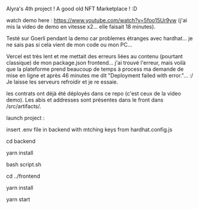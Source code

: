 Alyra's 4th project ! A good old NFT Marketplace ! :D

watch demo here : https://www.youtube.com/watch?v=5foo15Ur9yw
(j'ai mis la video de demo en vitesse x2... elle faisait 18 minutes).

Testé sur Goerli pendant la demo car problemes étranges avec hardhat... je ne sais pas si cela vient de mon code ou mon PC...

Vercel est très lent et me mettait des erreurs liées au contenu (pourtant classique) de mon package.json frontend... j'ai trouvé l'erreur, mais voilà que la plateforme prend beaucoup de temps à process ma demande de mise en ligne et après 46 minutes me dit "Deployment failed with error."... :/ Je laisse les serveurs refroidir et je re essaie. 

les contrats ont déjà été déployés dans ce repo (c'est ceux de la video demo). Les abis et addresses sont présentes dans le front dans /src/artifacts/.

launch project :

insert .env file in backend with mtching keys from hardhat.config.js


cd backend

yarn install

bash script.sh

cd ../frontend

yarn install

yarn start
